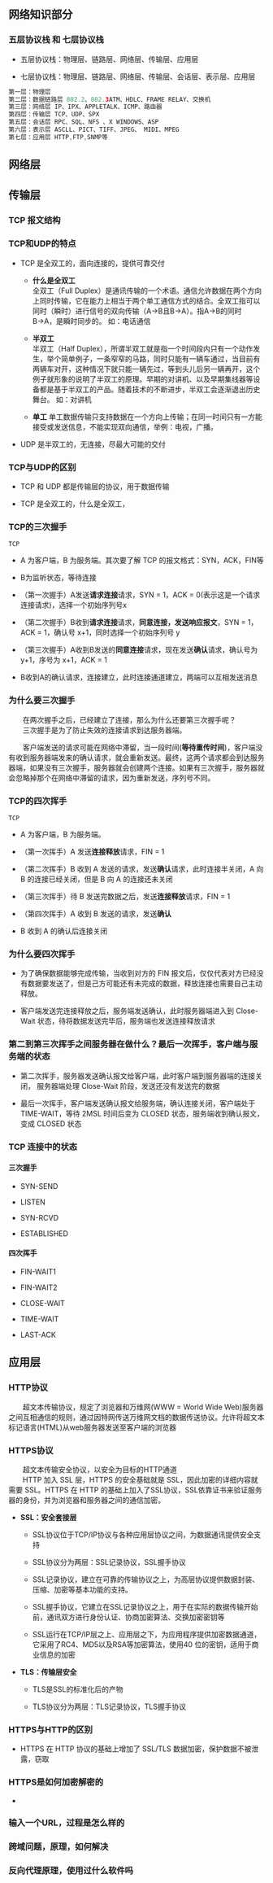 ## 网络知识部分

### 五层协议栈 和 七层协议栈

- 五层协议栈：物理层、链路层、网络层、传输层、应用层

- 七层协议栈：物理层、链路层、网络层、传输层、会话层、表示层、应用层

```java
第一层：物理层
第二层：数据链路层 802.2、802.3ATM、HDLC、FRAME RELAY、交换机 
第三层：网络层 IP、IPX、APPLETALK、ICMP、路由器
第四层：传输层 TCP、UDP、SPX 
第五层：会话层 RPC、SQL、NFS 、X WINDOWS、ASP
第六层：表示层 ASCLL、PICT、TIFF、JPEG、 MIDI、MPEG 
第七层：应用层 HTTP,FTP,SNMP等
```

## 网络层


## 传输层

### TCP 报文结构

### TCP和UDP的特点
- TCP 是全双工的，面向连接的，提供可靠交付

    - **什么是全双工**  
    全双工（Full Duplex）是通讯传输的一个术语。通信允许数据在两个方向上同时传输，它在能力上相当于两个单工通信方式的结合。全双工指可以同时（瞬时）进行信号的双向传输（A→B且B→A）。指A→B的同时B→A，是瞬时同步的。
    如：电话通信

    - **半双工**  
    半双工（Half Duplex），所谓半双工就是指一个时间段内只有一个动作发生，举个简单例子，一条窄窄的马路，同时只能有一辆车通过，当目前有两辆车对开，这种情况下就只能一辆先过，等到头儿后另一辆再开，这个例子就形象的说明了半双工的原理。早期的对讲机、以及早期集线器等设备都是基于半双工的产品。随着技术的不断进步，半双工会逐渐退出历史舞台。
    如：对讲机

    - **单工**
    单工数据传输只支持数据在一个方向上传输；在同一时间只有一方能接受或发送信息，不能实现双向通信，举例：电视，广播。

- UDP 是半双工的，无连接，尽最大可能的交付

### TCP与UDP的区别
- TCP 和 UDP 都是传输层的协议，用于数据传输

- TCP 是全双工的，什么是全双工，


### TCP的三次握手
`TCP`
- A 为客户端，B 为服务端。其次要了解 TCP 的报文格式：SYN，ACK，FIN等

- B为监听状态，等待连接

- （第一次握手）A发送**请求连接**请求，SYN = 1，ACK = 0(表示这是一个请求连接请求)，选择一个初始序列号x

- （第二次握手）B收到**请求连接**请求，**同意连接，发送响应报文**，SYN = 1，ACK = 1，确认号 x+1，同时选择一个初始序列号 y

- （第三次握手）A收到B发送的**同意连接**请求，现在发送**确认**请求，确认号为 y+1，序号为 x+1，ACK = 1

- B收到A的确认请求，连接建立，此时连接通道建立，两端可以互相发送消息

### 为什么要三次握手
&emsp;&emsp;在两次握手之后，已经建立了连接，那么为什么还要第三次握手呢？  
&emsp;&emsp;三次握手是为了防止失效的连接请求到达服务器端。  

&emsp;&emsp;客户端发送的请求可能在网络中滞留，当一段时间(**等待重传时间**)，客户端没有收到服务器端发来的确认请求，就会重新发送。最终，这两个请求都会到达服务器端，如果没有三次握手，服务器就会创建两个连接。如果有三次握手，服务器就会忽略掉那个在网络中滞留的请求，因为重新发送，序列号不同。

### TCP的四次挥手
`TCP`
- A 为客户端，B 为服务端。

- （第一次挥手）A 发送**连接释放**请求，FIN = 1

- （第二次挥手）B 收到 A 发送的请求，发送**确认**请求，此时连接半关闭，A 向 B 的连接已经关闭，但是 B 向 A 的连接还未关闭

- （第三次挥手）待 B 发送完数据之后，发送**连接释放**请求，FIN = 1

- （第四次挥手）A 收到 B 发送的请求，发送**确认**

- B 收到 A 的确认后连接关闭

### 为什么要四次挥手

- 为了确保数据能够完成传输，当收到对方的 FIN 报文后，仅仅代表对方已经没有数据要发送了，但是己方可能还有未完成的数据，释放连接也需要自己主动释放。

- 客户端发送完连接释放之后，服务端发送确认，此时服务器端进入到 Close-Wait 状态，待将数据发送完毕后，服务端也发送连接释放请求

### 第二到第三次挥手之间服务器在做什么？最后一次挥手，客户端与服务端的状态

- 第二次挥手，服务器发送确认报文给客户端，此时客户端到服务器端的连接关闭，
服务器端处理 Close-Wait 阶段，发送还没有发送完的数据

- 最后一次挥手，客户端发送确认报文给服务端，确认连接关闭，客户端处于 TIME-WAIT，等待 2MSL 时间后变为 CLOSED 状态，服务端收到确认报文，变成 CLOSED 状态

### TCP 连接中的状态

#### 三次握手

- SYN-SEND

- LISTEN

- SYN-RCVD

- ESTABLISHED

#### 四次挥手

- FIN-WAIT1

- FIN-WAIT2

- CLOSE-WAIT

- TIME-WAIT

- LAST-ACK

## 应用层

### HTTP协议
&emsp;&emsp;超文本传输协议，规定了浏览器和万维网(WWW = World Wide Web)服务器之间互相通信的规则，通过因特网传送万维网文档的数据传送协议。允许将超文本标记语言(HTML)从web服务器发送至客户端的浏览器

### HTTPS协议
&emsp;&emsp;超文本传输安全协议，以安全为目标的HTTP通道  
&emsp;&emsp;HTTP 加入 SSL 层，HTTPS 的安全基础就是 SSL，因此加密的详细内容就需要 SSL。HTTPS 在 HTTP 的基础上加入了SSL协议，SSL依靠证书来验证服务器的身份，并为浏览器和服务器之间的通信加密。
- **SSL：安全套接层**
    - SSL协议位于TCP/IP协议与各种应用层协议之间，为数据通讯提供安全支持

    - SSL协议分为两层：SSL记录协议，SSL握手协议

    - SSL记录协议，建立在可靠的传输协议之上，为高层协议提供数据封装、压缩、加密等基本功能的支持。

    - SSL握手协议，它建立在SSL记录协议之上，用于在实际的数据传输开始前，通讯双方进行身份认证、协商加密算法、交换加密密钥等

    - SSL运行在TCP/IP层之上、应用层之下，为应用程序提供加密数据通道，它采用了RC4、MD5以及RSA等加密算法，使用40 位的密钥，适用于商业信息的加密

- **TLS：传输层安全** 
    - TLS是SSL的标准化后的产物

    - TLS协议分为两层：TLS记录协议，TLS握手协议

### HTTPS与HTTP的区别

- HTTPS 在 HTTP 协议的基础上增加了 SSL/TLS 数据加密，保护数据不被泄露，窃取

### HTTPS是如何加密解密的

- 

### 输入一个URL，过程是怎么样的


### 跨域问题，原理，如何解决


### 反向代理原理，使用过什么软件吗